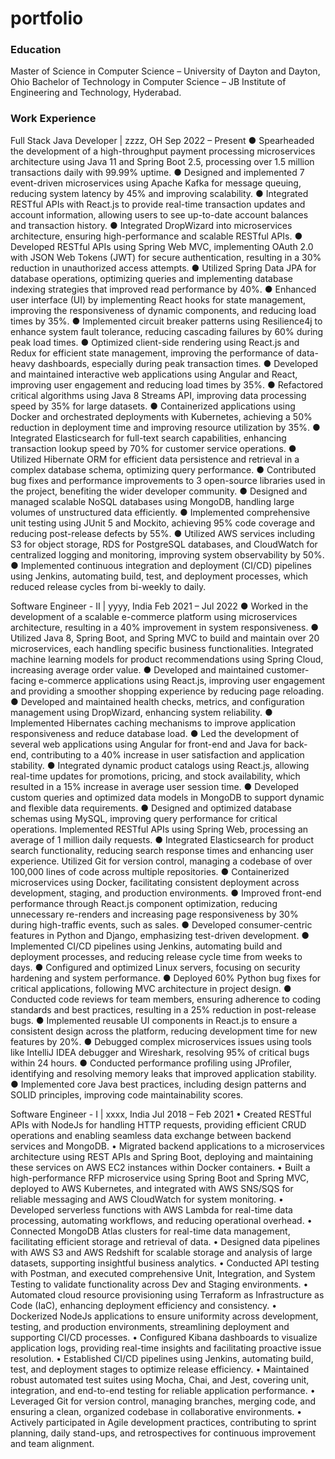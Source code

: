 # portfolio
### Education
Master of Science in Computer Science – University of Dayton and Dayton, Ohio
Bachelor of Technology in Computer Science – JB Institute of Engineering and Technology, Hyderabad.
### Work Experience
Full Stack Java Developer | zzzz, OH                                                                                     		        Sep 2022 – Present
●	Spearheaded the development of a high-throughput payment processing microservices architecture using Java 11 and Spring Boot 2.5, processing over 1.5 million transactions daily with 99.99% uptime.
●	Designed and implemented 7 event-driven microservices using Apache Kafka for message queuing, reducing system latency by 45% and improving scalability.
●	Integrated RESTful APIs with React.js to provide real-time transaction updates and account information, allowing users to see up-to-date account balances and transaction history.
●	Integrated DropWizard into microservices architecture, ensuring high-performance and scalable RESTful APIs.
●	Developed RESTful APIs using Spring Web MVC, implementing OAuth 2.0 with JSON Web Tokens (JWT) for secure authentication, resulting in a 30% reduction in unauthorized access attempts.
●	Utilized Spring Data JPA for database operations, optimizing queries and implementing database indexing strategies that improved read performance by 40%.
●	Enhanced user interface (UI) by implementing React hooks for state management, improving the responsiveness of dynamic components, and reducing load times by 35%.
●	Implemented circuit breaker patterns using Resilience4j to enhance system fault tolerance, reducing cascading failures by 60% during peak load times.
●	Optimized client-side rendering using React.js and Redux for efficient state management, improving the performance of data-heavy dashboards, especially during peak transaction times.
●	Developed and maintained interactive web applications using Angular and React, improving user engagement and reducing load times by 35%.
●	Refactored critical algorithms using Java 8 Streams API, improving data processing speed by 35% for large datasets.
●	Containerized applications using Docker and orchestrated deployments with Kubernetes, achieving a 50% reduction in deployment time and improving resource utilization by 35%.
●	Integrated Elasticsearch for full-text search capabilities, enhancing transaction lookup speed by 70% for customer service operations.
●	Utilized Hibernate ORM for efficient data persistence and retrieval in a complex database schema, optimizing query performance.
●	Contributed bug fixes and performance improvements to 3 open-source libraries used in the project, benefiting the wider developer community.
●	Designed and managed scalable NoSQL databases using MongoDB, handling large volumes of unstructured data efficiently.
●	Implemented comprehensive unit testing using JUnit 5 and Mockito, achieving 95% code coverage and reducing post-release defects by 55%.
●	Utilized AWS services including S3 for object storage, RDS for PostgreSQL databases, and CloudWatch for centralized logging and monitoring, improving system observability by 50%.
●	Implemented continuous integration and deployment (CI/CD) pipelines using Jenkins, automating build, test, and deployment processes, which reduced release cycles from bi-weekly to daily.

Software Engineer - II | yyyy, India                                   		                                                           Feb 2021 – Jul 2022
●	Worked in the development of a scalable e-commerce platform using microservices architecture, resulting in a 40% improvement in system responsiveness.
●	Utilized Java 8, Spring Boot, and Spring MVC to build and maintain over 20 microservices, each handling specific business functionalities. Integrated machine learning models for product recommendations using Spring Cloud, increasing average order value.
●	Developed and maintained customer-facing e-commerce applications using React.js, improving user engagement and providing a smoother shopping experience by reducing page reloading.
●	Developed and maintained health checks, metrics, and configuration management using DropWizard, enhancing system reliability.
●	Implemented Hibernates caching mechanisms to improve application responsiveness and reduce database load.
●	Led the development of several web applications using Angular for front-end and Java for back-end, contributing to a 40% increase in user satisfaction and application stability.
●	Integrated dynamic product catalogs using React.js, allowing real-time updates for promotions, pricing, and stock availability, which resulted in a 15% increase in average user session time.
●	Developed custom queries and optimized data models in MongoDB to support dynamic and flexible data requirements.
●	Designed and optimized database schemas using MySQL, improving query performance for critical operations. Implemented RESTful APIs using Spring Web, processing an average of 1 million daily requests.
●	Integrated Elasticsearch for product search functionality, reducing search response times and enhancing user experience. Utilized Git for version control, managing a codebase of over 100,000 lines of code across multiple repositories.
●	Containerized microservices using Docker, facilitating consistent deployment across development, staging, and production environments.
●	Improved front-end performance through React.js component optimization, reducing unnecessary re-renders and increasing page responsiveness by 30% during high-traffic events, such as sales.
●	Developed consumer-centric features in Python and Django, emphasizing test-driven development.
●	Implemented CI/CD pipelines using Jenkins, automating build and deployment processes, and reducing release cycle time from weeks to days.
●	Configured and optimized Linux servers, focusing on security hardening and system performance.
●	Deployed 60% Python bug fixes for critical applications, following MVC architecture in project design.
●	Conducted code reviews for team members, ensuring adherence to coding standards and best practices, resulting in a 25% reduction in post-release bugs.
●	Implemented reusable UI components in React.js to ensure a consistent design across the platform, reducing development time for new features by 20%.
●	Debugged complex microservices issues using tools like IntelliJ IDEA debugger and Wireshark, resolving 95% of critical bugs within 24 hours.
●	Conducted performance profiling using JProfiler, identifying and resolving memory leaks that improved application stability.
●	Implemented core Java best practices, including design patterns and SOLID principles, improving code maintainability scores.

Software Engineer - I | xxxx, India                                                                                                                        Jul 2018 – Feb 2021
•	Created RESTful APIs with NodeJs for handling HTTP requests, providing efficient CRUD operations and enabling seamless data exchange between backend services and MongoDB.
•	Migrated backend applications to a microservices architecture using REST APIs and Spring Boot, deploying and maintaining these services on AWS EC2 instances within Docker containers.
•	Built a high-performance RFP microservice using Spring Boot and Spring MVC, deployed to AWS Kubernetes, and integrated with AWS SNS/SQS for reliable messaging and AWS CloudWatch for system monitoring.
•	Developed serverless functions with AWS Lambda for real-time data processing, automating workflows, and reducing operational overhead.
•	Connected MongoDB Atlas clusters for real-time data management, facilitating efficient storage and retrieval of data.
•	Designed data pipelines with AWS S3 and AWS Redshift for scalable storage and analysis of large datasets, supporting insightful business analytics.
•	Conducted API testing with Postman, and executed comprehensive Unit, Integration, and System Testing to validate functionality across Dev and Staging environments.
•	Automated cloud resource provisioning using Terraform as Infrastructure as Code (IaC), enhancing deployment efficiency and consistency.
•	Dockerized NodeJs applications to ensure uniformity across development, testing, and production environments, streamlining deployment and supporting CI/CD processes.
•	Configured Kibana dashboards to visualize application logs, providing real-time insights and facilitating proactive issue resolution.
•	Established CI/CD pipelines using Jenkins, automating build, test, and deployment stages to optimize release efficiency.
•	Maintained robust automated test suites using Mocha, Chai, and Jest, covering unit, integration, and end-to-end testing for reliable application performance.
•	Leveraged Git for version control, managing branches, merging code, and ensuring a clean, organized codebase in collaborative environments.
•	Actively participated in Agile development practices, contributing to sprint planning, daily stand-ups, and retrospectives for continuous improvement and team alignment.
